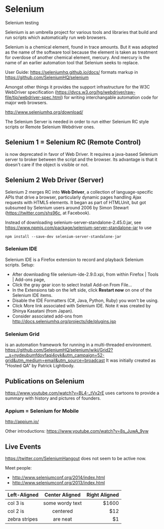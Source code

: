 # Selenium
Selenium testing

Selenium is an umbrella project for various tools and libraries that build and run 
scripts which automatically run web browsers.

Selenium is a chemical element, found in trace amounts.
But it was adopted as the name of the software tool
because the element is taken as treatment for overdose of another chemical element, mercury.
And mercury is the name of an earlier automation tool that Selenium seeks to replace.

User Guide: https://seleniumhq.github.io/docs/
formats markup in https://github.com/SeleniumHQ/selenium

Amongst other things it provides the support infrastructure for the W3C WebDriver specification
(https://dvcs.w3.org/hg/webdriver/raw-file/tip/webdriver-spec.html) 
for writing interchangable automation code for major web browsers.

http://www.seleniumhq.org/download/

The Selenium Server is needed in order to run either Selenium RC style scripts or Remote Selenium Webdriver ones. 
## Selenium 1 = Selenium RC (Remote Control)
is now deprecated in favor of Web Driver.
It requires a java-based Selenium server to broker between the script and the browser.
Its advantage is that it doesn't care if the object is visible or not.

## Selenium 2 Web Driver (Server)

Selenium 2 merges RC into **Web Driver**,
a collection of language-specific APIs that drive a browser, particularly dynamic pages handling Ajax requests
with HTML5 elements. It began as part of HTMLUnit, but got subsumed by Selenium users
around 2006 by Simon Stewart (https://twitter.com/shs96c, at Facebook).

Instead of downloading selenium-server-standalone-2.45.0.jar, see 
https://www.npmjs.com/package/selenium-server-standalone-jar to use

```
npm install --save-dev selenium-server-standalone-jar
```

### Selenium IDE

Selenium IDE is a Firefox extension to record and playback Selenium scripts.
Setup:

* After downloading file selenium-ide-2.9.0.xpi, from within Firefox | Tools | Add-ons page,
* Click the gray gear icon to select Install Add-on From File... 
* In the Extensions tab on the left side, click **Restart now** on one of the Selenium IDE items.
* Disable the IDE Formatters (C#, Java, Python, Ruby) you won't be using.
* Click More link associated with Selenium IDE. Note it was created by Shinya Kasatani (from Japan).
* Consider associated add-ons from http://docs.seleniumhq.org/projects/ide/plugins.jsp

### Selenium Grid

is an automation framework for running in a multi-threaded environment.
https://github.com/SeleniumHQ/selenium/wiki/Grid2?__s=nydeubumfdovfaqi4oyk&utm_campaign=52-grid&utm_medium=email&utm_source=broadcast
It was initially created as "Hosted QA" by Patrick Lightbody.

## Publications on Selenium

https://www.youtube.com/watch?v=BL4-_tVx2rE
uses cartoons to provide a summary with history and pictures of founders.

### Appium = Selenium for Mobile

http://appium.io/

Other introductions:
https://www.youtube.com/watch?v=8s_JuwA_9yw

## Live Events

https://twitter.com/SeleniumHangout
does not seem to be active now.

Meet people:
* http://www.seleniumconf.org/2014/index.html
* http://www.seleniumconf.org/2013/index.html

| Left-Aligned  | Center Aligned  | Right Aligned |
| :------------ |:---------------:| -----:|
| col 3 is      | some wordy text | $1600 |
| col 2 is      | centered        |   $12 |
| zebra stripes | are neat        |    $1 |

